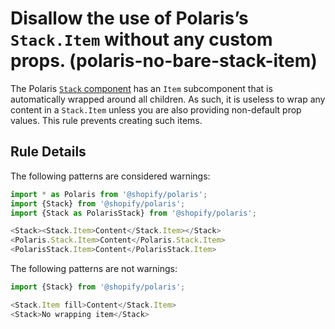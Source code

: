 # Disallow the use of Polaris’s `Stack.Item` without any custom props. (polaris-no-bare-stack-item)

The Polaris [`Stack` component](https://polaris.shopify.com/components/structure/stack) has an `Item` subcomponent that is automatically wrapped around all children. As such, it is useless to wrap any content in a `Stack.Item` unless you are also providing non-default prop values. This rule prevents creating such items.

## Rule Details

The following patterns are considered warnings:

```js
import * as Polaris from '@shopify/polaris';
import {Stack} from '@shopify/polaris';
import {Stack as PolarisStack} from '@shopify/polaris';

<Stack><Stack.Item>Content</Stack.Item></Stack>
<Polaris.Stack.Item>Content</Polaris.Stack.Item>
<PolarisStack.Item>Content</PolarisStack.Item>
```

The following patterns are not warnings:

```js
import {Stack} from '@shopify/polaris';

<Stack.Item fill>Content</Stack.Item>
<Stack>No wrapping item</Stack>
```

